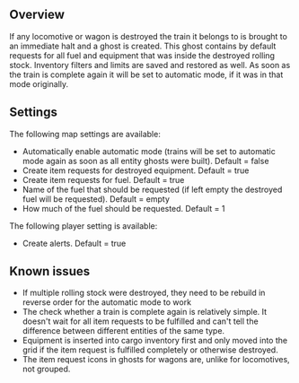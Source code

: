 ## Overview
If any locomotive or wagon is destroyed the train it belongs to is brought to an immediate halt and a ghost is created. This ghost contains by default requests for all fuel and equipment that was inside the destroyed rolling stock. Inventory filters and limits are saved and restored as well. As soon as the train is complete again it will be set to automatic mode, if it was in that mode originally.


## Settings
The following map settings are available:

* Automatically enable automatic mode (trains will be set to automatic mode again as soon as all entity ghosts were built). Default = false
* Create item requests for destroyed equipment. Default = true
* Create item requests for fuel. Default = true
* Name of the fuel that should be requested (if left empty the destroyed fuel will be requested). Default = empty
* How much of the fuel should be requested. Default = 1

The following player setting is available:
* Create alerts. Default = true


## Known issues
* If multiple rolling stock were destroyed, they need to be rebuild in reverse order for the automatic mode to work
* The check whether a train is complete again is relatively simple. It doesn't wait for all item requests to be fulfilled and can't tell the difference between different entities of the same type.
* Equipment is inserted into cargo inventory first and only moved into the grid if the item request is fulfilled completely or otherwise destroyed.
* The item request icons in ghosts for wagons are, unlike for locomotives, not grouped.
